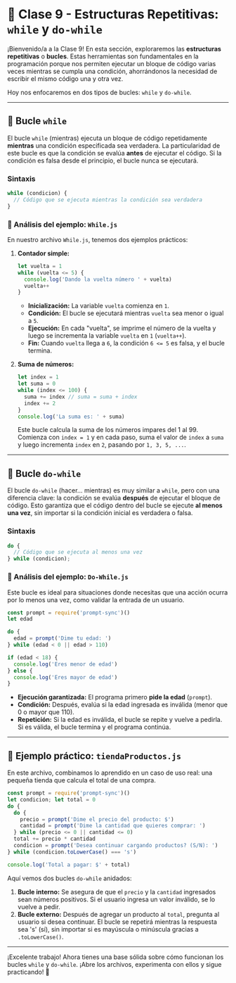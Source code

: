 # 🔄 Clase 9 - Estructuras Repetitivas: `while` y `do-while`

¡Bienvenido/a a la Clase 9! En esta sección, exploraremos las **estructuras repetitivas** o **bucles**. Estas herramientas son fundamentales en la programación porque nos permiten ejecutar un bloque de código varias veces mientras se cumpla una condición, ahorrándonos la necesidad de escribir el mismo código una y otra vez.

Hoy nos enfocaremos en dos tipos de bucles: `while` y `do-while`.

---

## 📜 Bucle `while`

El bucle `while` (mientras) ejecuta un bloque de código repetidamente **mientras** una condición especificada sea verdadera. La particularidad de este bucle es que la condición se evalúa **antes** de ejecutar el código. Si la condición es falsa desde el principio, el bucle nunca se ejecutará.

### Sintaxis
```javascript
while (condicion) {
  // Código que se ejecuta mientras la condición sea verdadera
}
```

### 🧠 Análisis del ejemplo: `While.js`

En nuestro archivo `While.js`, tenemos dos ejemplos prácticos:

1.  **Contador simple:**
    ```javascript
    let vuelta = 1
    while (vuelta <= 5) {
      console.log('Dando la vuelta número ' + vuelta)
      vuelta++
    }
    ```
    - **Inicialización:** La variable `vuelta` comienza en `1`.
    - **Condición:** El bucle se ejecutará mientras `vuelta` sea menor o igual a `5`.
    - **Ejecución:** En cada "vuelta", se imprime el número de la vuelta y luego se incrementa la variable `vuelta` en `1` (`vuelta++`).
    - **Fin:** Cuando `vuelta` llega a `6`, la condición `6 <= 5` es falsa, y el bucle termina.

2.  **Suma de números:**
    ```javascript
    let index = 1
    let suma = 0
    while (index <= 100) {
      suma += index // suma = suma + index
      index += 2
    }
    console.log('La suma es: ' + suma)
    ```
    Este bucle calcula la suma de los números impares del 1 al 99. Comienza con `index = 1` y en cada paso, suma el valor de `index` a `suma` y luego incrementa `index` en `2`, pasando por `1, 3, 5, ...`.

---

## 🔁 Bucle `do-while`

El bucle `do-while` (hacer... mientras) es muy similar a `while`, pero con una diferencia clave: la condición se evalúa **después** de ejecutar el bloque de código. Esto garantiza que el código dentro del bucle se ejecute **al menos una vez**, sin importar si la condición inicial es verdadera o falsa.

### Sintaxis
```javascript
do {
  // Código que se ejecuta al menos una vez
} while (condicion);
```

### 🧠 Análisis del ejemplo: `Do-While.js`

Este bucle es ideal para situaciones donde necesitas que una acción ocurra por lo menos una vez, como validar la entrada de un usuario.

```javascript
const prompt = require('prompt-sync')()
let edad

do {
  edad = prompt('Dime tu edad: ')
} while (edad < 0 || edad > 110)

if (edad < 18) {
  console.log('Eres menor de edad')
} else {
  console.log('Eres mayor de edad')
}
```
- **Ejecución garantizada:** El programa primero **pide la edad** (`prompt`).
- **Condición:** Después, evalúa si la edad ingresada es inválida (menor que 0 o mayor que 110).
- **Repetición:** Si la edad es inválida, el bucle se repite y vuelve a pedirla. Si es válida, el bucle termina y el programa continúa.

---

## 🛒 Ejemplo práctico: `tiendaProductos.js`

En este archivo, combinamos lo aprendido en un caso de uso real: una pequeña tienda que calcula el total de una compra.

```javascript
const prompt = require('prompt-sync')()
let condicion; let total = 0
do {
  do {
    precio = prompt('Dime el precio del producto: $')
    cantidad = prompt('Dime la cantidad que quieres comprar: ')
  } while (precio <= 0 || cantidad <= 0)
  total += precio * cantidad
  condicion = prompt('Desea continuar cargando productos? (S/N): ')
} while (condicion.toLowerCase() === 's')

console.log('Total a pagar: $' + total)
```
Aquí vemos dos bucles `do-while` anidados:
1.  **Bucle interno:** Se asegura de que el `precio` y la `cantidad` ingresados sean números positivos. Si el usuario ingresa un valor inválido, se lo vuelve a pedir.
2.  **Bucle externo:** Después de agregar un producto al `total`, pregunta al usuario si desea continuar. El bucle se repetirá mientras la respuesta sea 's' (sí), sin importar si es mayúscula o minúscula gracias a `.toLowerCase()`.

---

¡Excelente trabajo! Ahora tienes una base sólida sobre cómo funcionan los bucles `while` y `do-while`. ¡Abre los archivos, experimenta con ellos y sigue practicando! 🚀
